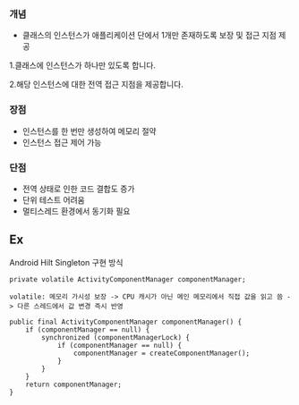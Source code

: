 ### 개념
- 클래스의 인스턴스가 애플리케이션 단에서 1개만 존재하도록 보장 및 접근 지점 제공

1.클래스에 인스턴스가 하나만 있도록 합니다.

2.해당 인스턴스에 대한 전역 접근 지점을 제공합니다.

### 장점
- 인스턴스를 한 번만 생성하여 메모리 절약
- 인스턴스 접근 제어 가능

### 단점
- 전역 상태로 인한 코드 결합도 증가
- 단위 테스트 어려움
- 멀티스레드 환경에서 동기화 필요

## Ex
Android Hilt Singleton 구현 방식
```declarative
private volatile ActivityComponentManager componentManager;

volatile: 메모리 가시성 보장 -> CPU 캐시가 아닌 메인 메모리에서 직접 값을 읽고 씀 -> 다른 스레드에서 값 변경 즉시 반영
```
```declarative
public final ActivityComponentManager componentManager() {
    if (componentManager == null) {
        synchronized (componentManagerLock) {
            if (componentManager == null) {
                componentManager = createComponentManager();
            }
        }
    }
    return componentManager;
}
```